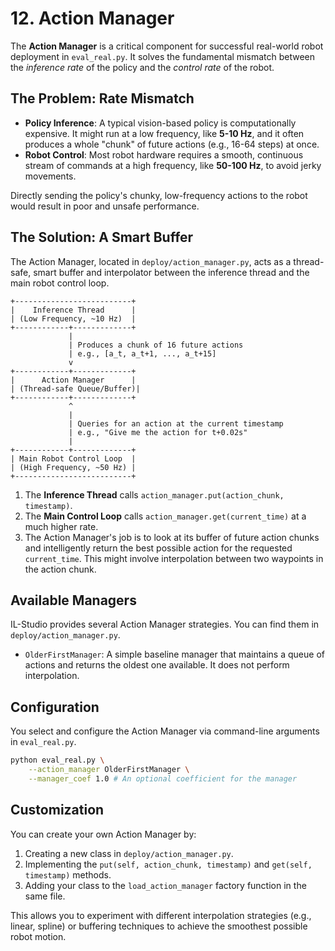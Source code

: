 # 12. Action Manager

The **Action Manager** is a critical component for successful real-world robot deployment in `eval_real.py`. It solves the fundamental mismatch between the *inference rate* of the policy and the *control rate* of the robot.

## The Problem: Rate Mismatch

*   **Policy Inference**: A typical vision-based policy is computationally expensive. It might run at a low frequency, like **5-10 Hz**, and it often produces a whole "chunk" of future actions (e.g., 16-64 steps) at once.
*   **Robot Control**: Most robot hardware requires a smooth, continuous stream of commands at a high frequency, like **50-100 Hz**, to avoid jerky movements.

Directly sending the policy's chunky, low-frequency actions to the robot would result in poor and unsafe performance.

## The Solution: A Smart Buffer

The Action Manager, located in `deploy/action_manager.py`, acts as a thread-safe, smart buffer and interpolator between the inference thread and the main robot control loop.

```
+--------------------------+
|    Inference Thread      |
| (Low Frequency, ~10 Hz)  |
+------------+-------------+
             |
             | Produces a chunk of 16 future actions
             | e.g., [a_t, a_t+1, ..., a_t+15]
             v
+------------+-------------+
|      Action Manager      |
| (Thread-safe Queue/Buffer)|
+------------+-------------+
             ^
             |
             | Queries for an action at the current timestamp
             | e.g., "Give me the action for t+0.02s"
             |
+------------+-------------+
| Main Robot Control Loop  |
| (High Frequency, ~50 Hz) |
+--------------------------+
```

1.  The **Inference Thread** calls `action_manager.put(action_chunk, timestamp)`.
2.  The **Main Control Loop** calls `action_manager.get(current_time)` at a much higher rate.
3.  The Action Manager's job is to look at its buffer of future action chunks and intelligently return the best possible action for the requested `current_time`. This might involve interpolation between two waypoints in the action chunk.

## Available Managers

IL-Studio provides several Action Manager strategies. You can find them in `deploy/action_manager.py`.

*   `OlderFirstManager`: A simple baseline manager that maintains a queue of actions and returns the oldest one available. It does not perform interpolation.

## Configuration

You select and configure the Action Manager via command-line arguments in `eval_real.py`.

```bash
python eval_real.py \
    --action_manager OlderFirstManager \
    --manager_coef 1.0 # An optional coefficient for the manager
```

## Customization

You can create your own Action Manager by:
1.  Creating a new class in `deploy/action_manager.py`.
2.  Implementing the `put(self, action_chunk, timestamp)` and `get(self, timestamp)` methods.
3.  Adding your class to the `load_action_manager` factory function in the same file.

This allows you to experiment with different interpolation strategies (e.g., linear, spline) or buffering techniques to achieve the smoothest possible robot motion.
